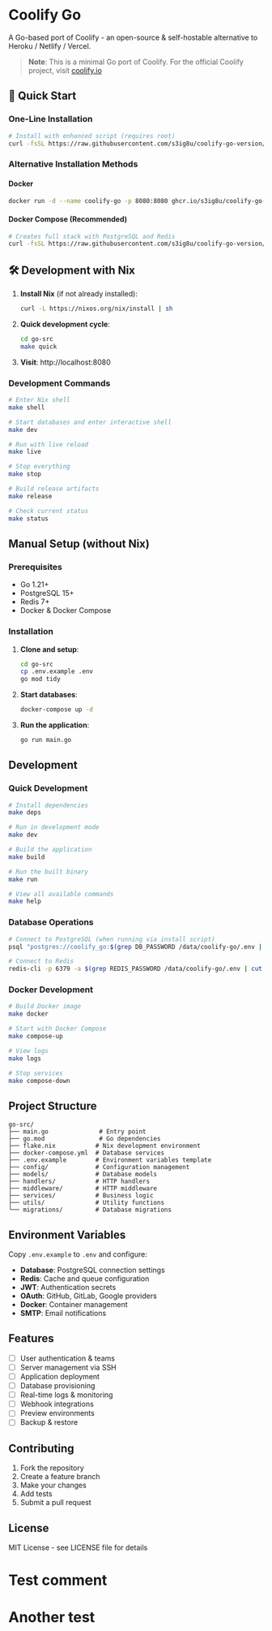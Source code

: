 # Coolify Go

A Go-based port of Coolify - an open-source & self-hostable alternative to Heroku / Netlify / Vercel.

> **Note**: This is a minimal Go port of Coolify. For the official Coolify project, visit [coolify.io](https://coolify.io)

## 🚀 Quick Start

### One-Line Installation
```bash
# Install with enhanced script (requires root)
curl -fsSL https://raw.githubusercontent.com/s3ig8u/coolify-go-version/main/go-src/install.sh | sudo bash
```

### Alternative Installation Methods

#### Docker
```bash
docker run -d --name coolify-go -p 8080:8080 ghcr.io/s3ig8u/coolify-go-version:latest
```

#### Docker Compose (Recommended)
```bash
# Creates full stack with PostgreSQL and Redis
curl -fsSL https://raw.githubusercontent.com/s3ig8u/coolify-go-version/main/go-src/install.sh | sudo bash
```

## 🛠️ Development with Nix

1. **Install Nix** (if not already installed):
   ```bash
   curl -L https://nixos.org/nix/install | sh
   ```

2. **Quick development cycle**:
   ```bash
   cd go-src
   make quick
   ```

3. **Visit**: http://localhost:8080

### Development Commands

```bash
# Enter Nix shell
make shell

# Start databases and enter interactive shell
make dev

# Run with live reload
make live

# Stop everything
make stop

# Build release artifacts
make release

# Check current status
make status
```

## Manual Setup (without Nix)

### Prerequisites
- Go 1.21+
- PostgreSQL 15+
- Redis 7+
- Docker & Docker Compose

### Installation

1. **Clone and setup**:
   ```bash
   cd go-src
   cp .env.example .env
   go mod tidy
   ```

2. **Start databases**:
   ```bash
   docker-compose up -d
   ```

3. **Run the application**:
   ```bash
   go run main.go
   ```

## Development

### Quick Development
```bash
# Install dependencies
make deps

# Run in development mode
make dev

# Build the application
make build

# Run the built binary
make run

# View all available commands
make help
```

### Database Operations
```bash
# Connect to PostgreSQL (when running via install script)
psql "postgres://coolify_go:$(grep DB_PASSWORD /data/coolify-go/.env | cut -d= -f2)@localhost:5432/coolify_go"

# Connect to Redis
redis-cli -p 6379 -a $(grep REDIS_PASSWORD /data/coolify-go/.env | cut -d= -f2)
```

### Docker Development
```bash
# Build Docker image
make docker

# Start with Docker Compose
make compose-up

# View logs
make logs

# Stop services
make compose-down
```

## Project Structure

```
go-src/
├── main.go              # Entry point
├── go.mod               # Go dependencies
├── flake.nix           # Nix development environment
├── docker-compose.yml  # Database services
├── .env.example        # Environment variables template
├── config/             # Configuration management
├── models/             # Database models
├── handlers/           # HTTP handlers
├── middleware/         # HTTP middleware
├── services/           # Business logic
├── utils/              # Utility functions
└── migrations/         # Database migrations
```

## Environment Variables

Copy `.env.example` to `.env` and configure:

- **Database**: PostgreSQL connection settings
- **Redis**: Cache and queue configuration
- **JWT**: Authentication secrets
- **OAuth**: GitHub, GitLab, Google providers
- **Docker**: Container management
- **SMTP**: Email notifications

## Features

- [ ] User authentication & teams
- [ ] Server management via SSH
- [ ] Application deployment
- [ ] Database provisioning
- [ ] Real-time logs & monitoring
- [ ] Webhook integrations
- [ ] Preview environments
- [ ] Backup & restore

## Contributing

1. Fork the repository
2. Create a feature branch
3. Make your changes
4. Add tests
5. Submit a pull request

## License

MIT License - see LICENSE file for details
# Test comment
# Another test
